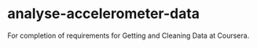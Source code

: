 analyse-accelerometer-data
==========================

For completion of requirements for Getting and Cleaning Data at Coursera.
